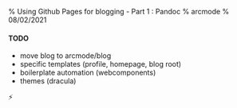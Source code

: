 % Using Github Pages for blogging - Part 1 : Pandoc
% arcmode
% 08/02/2021

#### TODO
- move blog to arcmode/blog
- specific templates (profile, homepage, blog root)
- boilerplate automation (webcomponents)
- themes (dracula)

⚡
